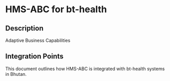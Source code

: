 # HMS-ABC for bt-health

## Description

Adaptive Business Capabilities

## Integration Points

This document outlines how HMS-ABC is integrated with bt-health systems in Bhutan.
